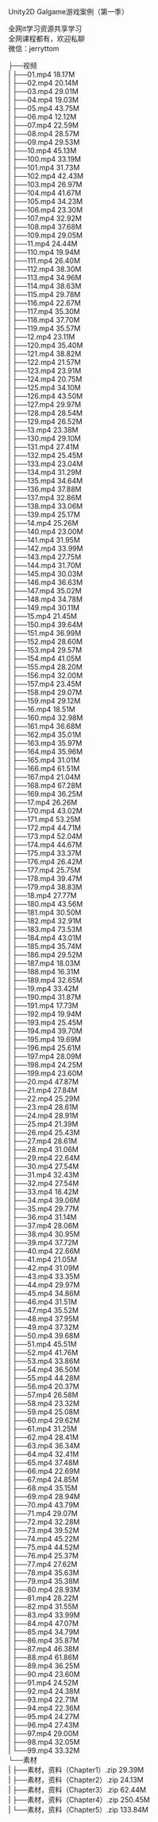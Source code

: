 Unity2D Galgame游戏案例（第一季）

全网it学习资源共享学习<br>全网课程都有，欢迎私聊<br>微信：jerryttom<br>

├──视频<br> | ├──01.mp4 18.17M<br> | ├──02.mp4 20.14M<br> | ├──03.mp4 29.01M<br> | ├──04.mp4 19.03M<br> | ├──05.mp4 43.75M<br> | ├──06.mp4 12.12M<br> | ├──07.mp4 22.59M<br> | ├──08.mp4 28.57M<br> | ├──09.mp4 29.53M<br> | ├──10.mp4 45.13M<br> | ├──100.mp4 33.19M<br> | ├──101.mp4 31.73M<br> | ├──102.mp4 42.43M<br> | ├──103.mp4 26.97M<br> | ├──104.mp4 41.67M<br> | ├──105.mp4 34.23M<br> | ├──106.mp4 23.30M<br> | ├──107.mp4 32.92M<br> | ├──108.mp4 37.68M<br> | ├──109.mp4 29.05M<br> | ├──11.mp4 24.44M<br> | ├──110.mp4 19.94M<br> | ├──111.mp4 26.40M<br> | ├──112.mp4 38.30M<br> | ├──113.mp4 34.96M<br> | ├──114.mp4 38.63M<br> | ├──115.mp4 29.78M<br> | ├──116.mp4 22.67M<br> | ├──117.mp4 35.30M<br> | ├──118.mp4 37.70M<br> | ├──119.mp4 35.57M<br> | ├──12.mp4 23.11M<br> | ├──120.mp4 35.40M<br> | ├──121.mp4 38.82M<br> | ├──122.mp4 21.57M<br> | ├──123.mp4 23.91M<br> | ├──124.mp4 20.75M<br> | ├──125.mp4 34.10M<br> | ├──126.mp4 43.50M<br> | ├──127.mp4 29.97M<br> | ├──128.mp4 28.54M<br> | ├──129.mp4 26.52M<br> | ├──13.mp4 23.38M<br> | ├──130.mp4 29.10M<br> | ├──131.mp4 27.41M<br> | ├──132.mp4 25.45M<br> | ├──133.mp4 23.04M<br> | ├──134.mp4 31.29M<br> | ├──135.mp4 34.64M<br> | ├──136.mp4 37.88M<br> | ├──137.mp4 32.86M<br> | ├──138.mp4 33.06M<br> | ├──139.mp4 25.17M<br> | ├──14.mp4 25.26M<br> | ├──140.mp4 23.00M<br> | ├──141.mp4 31.95M<br> | ├──142.mp4 33.99M<br> | ├──143.mp4 27.75M<br> | ├──144.mp4 31.70M<br> | ├──145.mp4 30.03M<br> | ├──146.mp4 36.63M<br> | ├──147.mp4 35.02M<br> | ├──148.mp4 34.78M<br> | ├──149.mp4 30.11M<br> | ├──15.mp4 21.45M<br> | ├──150.mp4 39.64M<br> | ├──151.mp4 36.99M<br> | ├──152.mp4 28.60M<br> | ├──153.mp4 29.57M<br> | ├──154.mp4 41.05M<br> | ├──155.mp4 28.20M<br> | ├──156.mp4 32.00M<br> | ├──157.mp4 23.45M<br> | ├──158.mp4 29.07M<br> | ├──159.mp4 29.12M<br> | ├──16.mp4 18.51M<br> | ├──160.mp4 32.98M<br> | ├──161.mp4 36.68M<br> | ├──162.mp4 35.01M<br> | ├──163.mp4 35.97M<br> | ├──164.mp4 35.96M<br> | ├──165.mp4 31.01M<br> | ├──166.mp4 61.51M<br> | ├──167.mp4 21.04M<br> | ├──168.mp4 67.28M<br> | ├──169.mp4 36.25M<br> | ├──17.mp4 26.26M<br> | ├──170.mp4 43.02M<br> | ├──171.mp4 53.25M<br> | ├──172.mp4 44.71M<br> | ├──173.mp4 52.04M<br> | ├──174.mp4 44.67M<br> | ├──175.mp4 33.37M<br> | ├──176.mp4 26.42M<br> | ├──177.mp4 25.75M<br> | ├──178.mp4 39.47M<br> | ├──179.mp4 38.83M<br> | ├──18.mp4 27.77M<br> | ├──180.mp4 43.56M<br> | ├──181.mp4 30.50M<br> | ├──182.mp4 32.91M<br> | ├──183.mp4 73.53M<br> | ├──184.mp4 43.01M<br> | ├──185.mp4 35.74M<br> | ├──186.mp4 29.52M<br> | ├──187.mp4 18.03M<br> | ├──188.mp4 16.31M<br> | ├──189.mp4 32.65M<br> | ├──19.mp4 33.42M<br> | ├──190.mp4 31.87M<br> | ├──191.mp4 17.73M<br> | ├──192.mp4 19.94M<br> | ├──193.mp4 25.45M<br> | ├──194.mp4 39.70M<br> | ├──195.mp4 19.69M<br> | ├──196.mp4 25.61M<br> | ├──197.mp4 28.09M<br> | ├──198.mp4 24.25M<br> | ├──199.mp4 23.60M<br> | ├──20.mp4 47.87M<br> | ├──21.mp4 27.84M<br> | ├──22.mp4 25.29M<br> | ├──23.mp4 28.61M<br> | ├──24.mp4 28.91M<br> | ├──25.mp4 21.39M<br> | ├──26.mp4 25.43M<br> | ├──27.mp4 28.61M<br> | ├──28.mp4 31.06M<br> | ├──29.mp4 22.64M<br> | ├──30.mp4 27.54M<br> | ├──31.mp4 32.43M<br> | ├──32.mp4 27.54M<br> | ├──33.mp4 18.42M<br> | ├──34.mp4 39.06M<br> | ├──35.mp4 29.77M<br> | ├──36.mp4 31.14M<br> | ├──37.mp4 28.06M<br> | ├──38.mp4 30.95M<br> | ├──39.mp4 37.72M<br> | ├──40.mp4 22.66M<br> | ├──41.mp4 21.05M<br> | ├──42.mp4 31.09M<br> | ├──43.mp4 33.35M<br> | ├──44.mp4 29.97M<br> | ├──45.mp4 34.86M<br> | ├──46.mp4 31.51M<br> | ├──47.mp4 35.52M<br> | ├──48.mp4 37.95M<br> | ├──49.mp4 37.32M<br> | ├──50.mp4 39.68M<br> | ├──51.mp4 45.51M<br> | ├──52.mp4 41.76M<br> | ├──53.mp4 33.86M<br> | ├──54.mp4 36.50M<br> | ├──55.mp4 44.28M<br> | ├──56.mp4 20.37M<br> | ├──57.mp4 26.58M<br> | ├──58.mp4 23.32M<br> | ├──59.mp4 25.08M<br> | ├──60.mp4 29.62M<br> | ├──61.mp4 31.25M<br> | ├──62.mp4 28.41M<br> | ├──63.mp4 36.34M<br> | ├──64.mp4 32.41M<br> | ├──65.mp4 37.48M<br> | ├──66.mp4 22.69M<br> | ├──67.mp4 24.85M<br> | ├──68.mp4 35.15M<br> | ├──69.mp4 28.94M<br> | ├──70.mp4 43.79M<br> | ├──71.mp4 29.07M<br> | ├──72.mp4 32.28M<br> | ├──73.mp4 39.52M<br> | ├──74.mp4 45.22M<br> | ├──75.mp4 44.52M<br> | ├──76.mp4 25.37M<br> | ├──77.mp4 27.62M<br> | ├──78.mp4 35.63M<br> | ├──79.mp4 35.38M<br> | ├──80.mp4 28.93M<br> | ├──81.mp4 28.22M<br> | ├──82.mp4 31.55M<br> | ├──83.mp4 33.99M<br> | ├──84.mp4 47.07M<br> | ├──85.mp4 34.79M<br> | ├──86.mp4 35.87M<br> | ├──87.mp4 46.38M<br> | ├──88.mp4 61.86M<br> | ├──89.mp4 36.25M<br> | ├──90.mp4 23.60M<br> | ├──91.mp4 24.52M<br> | ├──92.mp4 24.38M<br> | ├──93.mp4 22.71M<br> | ├──94.mp4 22.36M<br> | ├──95.mp4 24.27M<br> | ├──96.mp4 27.43M<br> | ├──97.mp4 29.00M<br> | ├──98.mp4 32.05M<br> | └──99.mp4 33.32M<br> └──素材<br> | ├──素材，资料（Chapter1）.zip 29.39M<br> | ├──素材，资料（Chapter2）.zip 24.13M<br> | ├──素材，资料（Chapter3）.zip 62.44M<br> | ├──素材，资料（Chapter4）.zip 250.45M<br> | └──素材，资料（Chapter5）.zip 133.84M